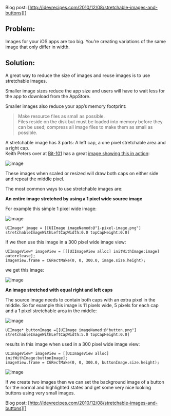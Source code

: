 Blog post: [http://idevrecipes.com/2010/12/08/stretchable-images-and-buttons][]

## Problem:

Images for your iOS apps are too big. You’re creating variations of
the same image that only differ in width.

## Solution:

A great way to reduce the size of images and reuse images is to use
stretchable images.

Smaller image sizes reduce the app size and users will have to wait
less for the app to download from the AppStore.

Smaller images also <a   >reduce your app’s memory footprint</a>:

> Make resource files as small as possible.  
> Files reside on the disk but must be loaded into memory before they
> can be used; compress all image files to make them as small as
> possible.

A stretchable image has 3 parts: A left cap, a one pixel
stretchable area and a right cap.  
Keith Peters over at [Bit-101][] has a great
[image showing this in action][]:

![image][]

These images when scaled or resized will draw both caps on either
side and repeat the middle pixel.

The most common ways to use stretchable images are:

**An entire image stretched by using a 1 pixel wide source image**

For example this simple 1 pixel wide image:

![image][1]

    UIImage* image = [[UIImage imageNamed:@"1-pixel-image.png"] stretchableImageWithLeftCapWidth:0.0 topCapHeight:0.0]

If we then use this image in a 300 pixel wide image view:

    UIImageView* imageView = [[[UIImageView alloc] initWithImage:image] autorelease];
    imageView.frame = CGRectMake(0, 0, 300.0, image.size.height);

we get this image:

![image][2]

**An image stretched with equal right and left caps**

The source image needs to contain both caps with an extra pixel in
the middle. So for example this image is 11 pixels wide, 5 pixels
for each cap and a 1 pixel stretchable area in the middle:

![image][3]

    UIImage* buttonImage =[[UIImage imageNamed:@"button.png"] stretchableImageWithLeftCapWidth:5.0 topCapHeight:0.0]

results in this image when used in a 300 pixel wide image view:

    UIImageView* imageView = [[UIImageView alloc] initWithImage:buttonImage];
    imageView.frame = CGRectMake(0, 0, 300.0, buttonImage.size.height);

![image][4]

If we create two images then we can set the background image of a
button for the normal and highlighted states and get some very nice
looking buttons using very small images.

Blog post: [http://idevrecipes.com/2010/12/08/stretchable-images-and-buttons][]

  [http://idevrecipes.com/2010/12/08/stretchable-images-and-buttons]: http://idevrecipes.com/2010/12/08/stretchable-images-and-buttons
  [Bit-101]: http://www.bit-101.com/
  [image showing this in action]: http://www.bit-101.com/blog/?p=2275
  [image]: http://idevrecipes.files.wordpress.com/2010/12/stretchable.png?w=300&h=300 "stretchableImageWithLeftCapWidth"
  [1]: http://idevrecipes.files.wordpress.com/2010/12/1-pixel-image.png?w=1&h=30 "1 pixel wide image"
  [2]: http://idevrecipes.files.wordpress.com/2010/12/stretched_image.png?w=300&h=30 "Stretched Image"
  [3]: http://idevrecipes.files.wordpress.com/2010/12/button.png?w=11&h=30 "button"
  [4]: http://idevrecipes.files.wordpress.com/2010/12/stretched_button.png?w=300&h=30 "Stretched Button"
